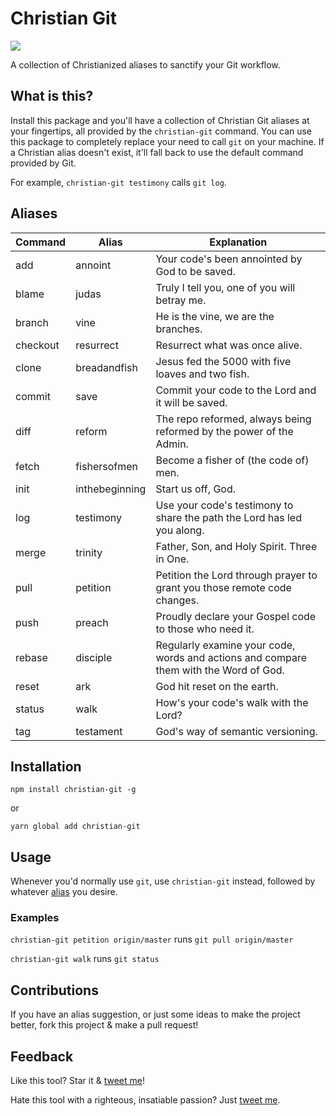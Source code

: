 # Christian Git

[![](https://api.codeclimate.com/v1/badges/410bbdeecc970066ba71/maintainability)](https://codeclimate.com/github/alexmacarthur/christian-git/maintainability)

A collection of Christianized aliases to sanctify your Git workflow.

## What is this?

Install this package and you'll have a collection of Christian Git aliases at your fingertips, all provided by the `christian-git` command. You can use this package to completely replace your need to call `git` on your machine. If a Christian alias doesn't exist, it'll fall back to use the default command provided by Git.

For example, `christian-git testimony` calls `git log`.

## Aliases

| Command         | Alias       | Explanation
| ------------- |---------------|--------
| add           | annoint      | Your code's been annointed by God to be saved.
| blame | judas | Truly I tell you, one of you will betray me.
| branch | vine | He is the vine, we are the branches.
| checkout | resurrect | Resurrect what was once alive.
| clone | breadandfish | Jesus fed the 5000 with five loaves and two fish.
| commit | save      | Commit your code to the Lord and it will be saved.
| diff | reform | The repo reformed, always being reformed by the power of the Admin.
| fetch | fishersofmen | Become a fisher of (the code of) men.
| init | inthebeginning | Start us off, God.
| log | testimony | Use your code's testimony to share the path the Lord has led you along.
| merge | trinity | Father, Son, and Holy Spirit. Three in One.
| pull | petition | Petition the Lord through prayer to grant you those remote code changes.
| push | preach | Proudly declare your Gospel code to those who need it.
| rebase | disciple | Regularly examine your code, words and actions and compare them with the Word of God.
| reset | ark | God hit reset on the earth.
| status        | walk | How's your code's walk with the Lord?
| tag | testament | God's way of semantic versioning.

## Installation

`npm install christian-git -g`

or

`yarn global add christian-git`

## Usage

Whenever you'd normally use `git`, use `christian-git` instead, followed by whatever [alias](#aliases) you desire.

### Examples 

`christian-git petition origin/master` runs `git pull origin/master`

`christian-git walk` runs `git status`

## Contributions

If you have an alias suggestion, or just some ideas to make the project better, fork this project & make a pull request! 

## Feedback

Like this tool? Star it & [tweet me](https://www.twitter.com/amacarthur)!

Hate this tool with a righteous, insatiable passion? Just [tweet me](https://www.twitter.com/amacarthur).

